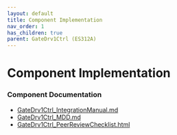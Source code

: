 ```yaml
---
layout: default
title: Component Implementation
nav_order: 1
has_children: true
parent: GateDrv1Ctrl (ES312A)
---
```

# Component Implementation
### Component Documentation

- [GateDrv1Ctrl_IntegrationManual.md](doc/GateDrv1Ctrl_IntegrationManual.md)
- [GateDrv1Ctrl_MDD.md](doc/GateDrv1Ctrl_MDD.md)
- [GateDrv1Ctrl_PeerReviewChecklist.html](doc/GateDrv1Ctrl_PeerReviewChecklist.html)

